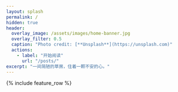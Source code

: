 ```yaml
---
layout: splash
permalink: /
hidden: true
header:
  overlay_image: /assets/images/home-banner.jpg
  overlay_filter: 0.5
  caption: "Photo credit: [**Unsplash**](https://unsplash.com)"
  actions:
    - label: "开始阅读"
      url: "/posts/"
excerpt: "一间简陋的草房，住着一颗不安的心。"
---
```


{% include feature_row %} 